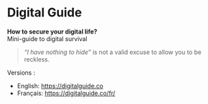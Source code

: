 # Digital Guide
**How to secure your digital life?**  
Mini-guide to digital survival

> *“I have nothing to hide”* is not a valid excuse to allow you to be reckless.

Versions : 

- English: https://digitalguide.co
- Français: https://digitalguide.co/fr/

